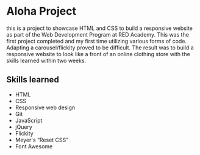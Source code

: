 # Aloha Project
this is a project to showcase HTML and CSS to build a responsive website
as part of the Web Development Program at RED Academy. This was the first project
completed and my first time utilizing various forms of code. Adapting a
carousel/flickity proved to be difficult. The result was to build a responsive
website to look like a front of an online clothing store with the skills
learned within two weeks.

## Skills learned

- HTML
- CSS
- Responsive web design
- Git
- JavaScript
- jQuery
- Flickity
- Meyer's “Reset CSS”
- Font Awesome
